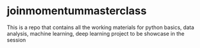 # joinmomentummasterclass
This is a repo that contains all the working materials for python basics, data analysis, machine learning, deep learning project to be showcase in the session 
